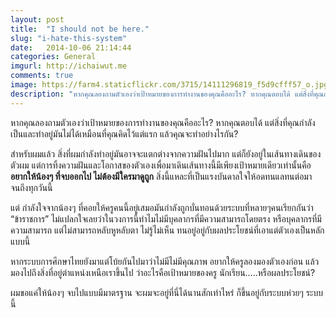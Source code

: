 ```yaml
---
layout: post
title:  "I should not be here."
slug: "i-hate-this-system"
date:   2014-10-06 21:14:44
categories: General
imgurl: http://ichaiwut.me
comments: true
image: https://farm4.staticflickr.com/3715/14111296819_f5d9cfff57_o.jpg
description: "หากคุณลองถามตัวเองว่าเป้าหมายของการทำงานของคุณคืออะไร? หากคุณตอบได้ แต่สิ่งที่คุณกำลังเป็นและทำอยู่มันไม่ได้เหมือนที่คุณคิดไว้แต่แรก แล้วคุณจะทำอย่างไรกัน?"
---
```


หากคุณลองถามตัวเองว่าเป้าหมายของการทำงานของคุณคืออะไร? หากคุณตอบได้ แต่สิ่งที่คุณกำลังเป็นและทำอยู่มันไม่ได้เหมือนที่คุณคิดไว้แต่แรก แล้วคุณจะทำอย่างไรกัน?

สำหรับผมแล้ว สิ่งที่ผมกำลังทำอยู่มันอาจจะแตกต่างจากความฝันไปมาก แต่ก็ยังอยู่ในเส้นทางเดินของตัวผม แต่การทิ้งความฝันและโอกาสของตัวเองเพื่อมาเดินเส้นทางนี้มีเพียงเป้าหมายเดียวเท่านั้นคือ **อยากให้น้องๆ ที่จบออกไป ไม่ต้องมีใครมาดูถูก** สิ่งนี้แหละที่เป็นแรงบันดาลใจให้อดทนแลทนต่อมาจนถึงทุกวันนี้

แต่ กำลังใจจากน้องๆ ที่คอยให้ครูคนนี้อยู่เสมอมันกำลังถูกบั่นทอนด้วยระบบที่หลายๆคนเรียกกันว่า “ข้าราชการ” ไม่แปลกใจเลยว่าในวงการนี้ทำไมไม่มีบุคลากรที่มีความสามารถโดยตรง หรือบุคลากรที่มีความสามารถ แต่ไม่สามารถหลับหูหลับตา ไม่รู้ไม่เห็น ทนอยู่อยู่กับผลประโยชน์ที่เอาแต่ตัวเองเป็นหลักแบบนี้

หากระบบการศึกษาไทยยังมาแต่โบ้ยกันไปมาว่าไม่มีไม่มีคุณภาพ อยากให้ครูลองมองตัวเองก่อน แล้วมองไปถึงสิ่งที่อยู่ตำแหน่งเหนือเราขึ้นไป ว่าอะไรคือเป้าหมายของครู นักเรียน…..หรือผลประโยชน์?

ผมขอแค่ให้น้องๆ จบไปแบบมีมาตรฐาน จะผมจะอยู่ที่นี่ได้นานสักเท่าไหร่ ก็ขึ้นอยู่กับระบบห่วยๆ ระบบนี้
